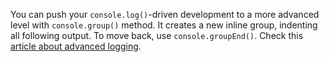You can push your `console.log()`-driven development to a more advanced level with `console.group()` method. It creates a new inline group, indenting all following output. To move back, use `console.groupEnd()`. Check this [article about advanced logging](https://mariusschulz.com/blog/advanced-javascript-logging-using-console-group).
